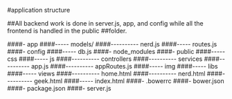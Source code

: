 #application structure

##All backend work is done in server.js, app, and config while all the frontend is handled in the public ##folder.

####- app
####----- models/
####---------- nerd.js <!-- the nerd model to handle CRUD -->
####----- routes.js
####- config
####----- db.js
####- node_modules <!-- created by npm install -->
####- public <!-- all frontend and angular stuff -->
####----- css
####----- js
####---------- controllers <!-- angular controllers -->
####---------- services <!-- angular services -->
####---------- app.js <!-- angular application -->
####---------- appRoutes.js <!-- angular routes -->
####----- img
####----- libs <!-- created by bower install -->
####----- views
####---------- home.html
####---------- nerd.html
####---------- geek.html
####----- index.html
####- .bowerrc <!-- tells bower where to put files (public/libs) -->
####- bower.json <!-- tells bower which files we need -->
####- package.json <!-- tells npm which packages we need -->
####- server.js <!-- set up our node application -->
